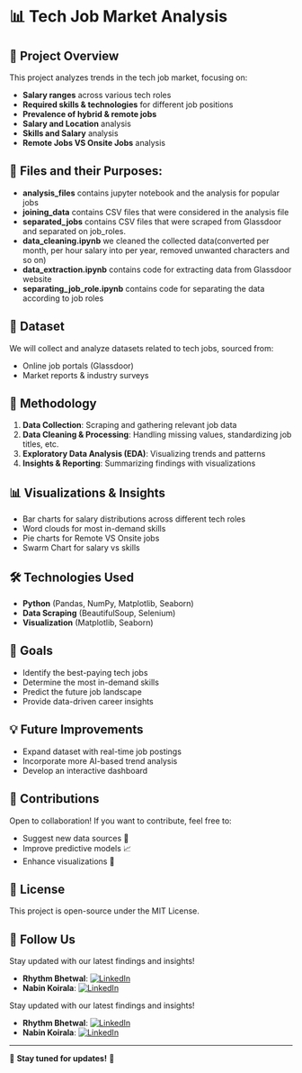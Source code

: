 # 📊 Tech Job Market Analysis

## 📌 Project Overview
This project analyzes trends in the tech job market, focusing on:
- **Salary ranges** across various tech roles
- **Required skills & technologies** for different job positions
- **Prevalence of hybrid & remote jobs**
- **Salary and Location** analysis
- **Skills and Salary** analysis
- **Remote Jobs VS Onsite Jobs** analysis

## 📂 Files and their Purposes:
- **analysis_files** contains jupyter notebook and the analysis for popular jobs
- **joining_data** contains CSV files that were considered in the analysis file
- **separated_jobs** contains CSV files that were scraped from Glassdoor and separated on job_roles.
- **data_cleaning.ipynb** we cleaned the collected data(converted per month, per hour salary into per year, removed unwanted characters and so on)
- **data_extraction.ipynb** contains code for extracting data from Glassdoor website
- **separating_job_role.ipynb** contains code for separating the data according to job roles 

## 📂 Dataset
We will collect and analyze datasets related to tech jobs, sourced from:
- Online job portals (Glassdoor)
- Market reports & industry surveys

## 🚀 Methodology
1. **Data Collection**: Scraping and gathering relevant job data
2. **Data Cleaning & Processing**: Handling missing values, standardizing job titles, etc.
3. **Exploratory Data Analysis (EDA)**: Visualizing trends and patterns
4. **Insights & Reporting**: Summarizing findings with visualizations

## 📊 Visualizations & Insights
- Bar charts for salary distributions across different tech roles
- Word clouds for most in-demand skills
- Pie charts for Remote VS Onsite jobs
- Swarm Chart for salary vs skills

## 🛠️ Technologies Used
- **Python** (Pandas, NumPy, Matplotlib, Seaborn)
- **Data Scraping** (BeautifulSoup, Selenium)
- **Visualization** (Matplotlib, Seaborn)

## 🎯 Goals
- Identify the best-paying tech jobs
- Determine the most in-demand skills
- Predict the future job landscape
- Provide data-driven career insights

## 💡 Future Improvements
- Expand dataset with real-time job postings
- Incorporate more AI-based trend analysis
- Develop an interactive dashboard

## 🤝 Contributions
Open to collaboration! If you want to contribute, feel free to:
- Suggest new data sources 📂
- Improve predictive models 📈
- Enhance visualizations 🎨

## 📜 License
This project is open-source under the MIT License.

## 📢 Follow Us
Stay updated with our latest findings and insights!
- **Rhythm Bhetwal**: [![LinkedIn](https://img.shields.io/badge/LinkedIn-Connect-blue?logo=linkedin)](https://www.linkedin.com/in/rhythm-bhetwal-957a7826a/)
- **Nabin Koirala**:  [![LinkedIn](https://img.shields.io/badge/LinkedIn-Connect-blue?logo=linkedin)](https://www.linkedin.com/in/nabin-koirala-71b179277/)


Stay updated with our latest findings and insights!
- **Rhythm Bhetwal**: [![LinkedIn](https://img.shields.io/badge/LinkedIn-Connect-blue?logo=linkedin)](https://www.linkedin.com/in/rhythm-bhetwal-957a7826a/)
- **Nabin Koirala**: [![LinkedIn](https://img.shields.io/badge/LinkedIn-Connect-blue?logo=linkedin)](https://www.linkedin.com/in/nabin-koirala-71b179277/)

---
📌 **Stay tuned for updates!** 🚀
